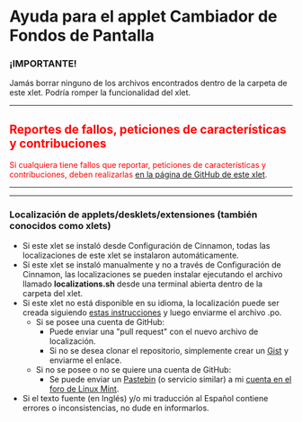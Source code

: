 
# Ayuda para el applet Cambiador de Fondos de Pantalla

### ¡IMPORTANTE!
Jamás borrar ninguno de los archivos encontrados dentro de la carpeta de este xlet. Podría romper la funcionalidad del xlet.

***

<h2 style="color:red;">Reportes de fallos, peticiones de características y contribuciones</h2>
<span style="color:red;">
Si cualquiera tiene fallos que reportar, peticiones de características y contribuciones, deben realizarlas <a href="https://github.com/Odyseus/CinnamonTools">en la página de GitHub de este xlet</a>.
</span>

***

***

### Localización de applets/desklets/extensiones (también conocidos como xlets)

- Si este xlet se instaló desde Configuración de Cinnamon, todas las localizaciones de este xlet se instalaron automáticamente.
- Si este xlet se instaló manualmente y no a través de Configuración de Cinnamon, las localizaciones se pueden instalar ejecutando el archivo llamado **localizations.sh** desde una terminal abierta dentro de la carpeta del xlet.
- Si este xlet no está disponible en su idioma, la localización puede ser creada siguiendo [estas instrucciones](https://github.com/Odyseus/CinnamonTools/wiki/Xlet-localization) y luego enviarme el archivo .po.
    - Si se posee una cuenta de GitHub:
        - Puede enviar una "pull request" con el nuevo archivo de localización.
        - Si no se desea clonar el repositorio, simplemente crear un [Gist](https://gist.github.com/) y enviarme el enlace.
    - Si no se posee o no se quiere una cuenta de GitHub:
        - Se puede enviar un [Pastebin](http://pastebin.com/) (o servicio similar) a mi [cuenta en el foro de Linux Mint](https://forums.linuxmint.com/memberlist.php?mode=viewprofile&u=164858).
- Si el texto fuente (en Inglés) y/o mi traducción al Español contiene errores o inconsistencias, no dude en informarlos.
